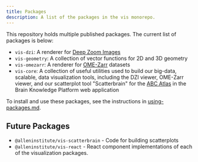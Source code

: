 ```yaml
---
title: Packages
description: A list of the packages in the vis monorepo.
---
```


This repository holds multiple published packages. The current list of packages is below:

-   `vis-dzi`: A renderer for [Deep Zoom Images](https://en.wikipedia.org/wiki/Deep_Zoom)
-   `vis-geometry`: A collection of vector functions for 2D and 3D geometry
-   `vis-omezarr`: A renderer for [OME-Zarr](https://ngff.openmicroscopy.org/latest/) datasets
-   `vis-core`: A collection of useful utilities used to build our big-data, scalable, data visualization tools, including the DZI viewer, OME-Zarr viewer, and our scatterplot tool "Scatterbrain" for the [ABC Atlas](https://knowledge.brain-map.org/abcatlas) in the Brain Knowledge Platform web application

To install and use these packages, see the instructions in [using-packages.md](./using-packages.md).

## Future Packages

-   `@alleninstitute/vis-scatterbrain` - Code for building scatterplots
-   `@alleninstitute/vis-react` - React component implementations of each of the visualization packages.
